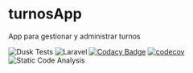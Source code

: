 # turnosApp
App para gestionar y administrar turnos

![Dusk Tests](https://github.com/ealcca/turnosApp/workflows/Dusk%20Tests/badge.svg)
![Laravel](https://github.com/ealcca/turnosApp/workflows/Laravel/badge.svg)
[![Codacy Badge](https://api.codacy.com/project/badge/Grade/3c84d5e4214643a28ce48a078d48f111)](https://app.codacy.com/gh/ealcca/turnosApp?utm_source=github.com&utm_medium=referral&utm_content=ealcca/turnosApp&utm_campaign=Badge_Grade)
[![codecov](https://codecov.io/gh/ealcca/turnosApp/branch/master/graph/badge.svg)](https://codecov.io/gh/ealcca/turnosApp)
![Static Code Analysis](https://github.com/ealcca/turnosApp/workflows/Static%20Code%20Analysis/badge.svg)